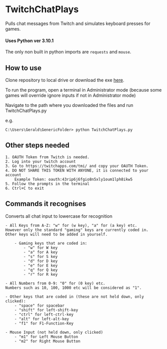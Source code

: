 # TwitchChatPlays
Pulls chat messages from Twitch and simulates keyboard presses for games.


#### Uses Python ver 3.10.1

The only non built in python imports are ```requests``` and ```mouse```.

## How to use

Clone repository to local drive or download the exe [here](https://github.com/Gerald-Ju/TwitchChatPlays/releases).

To run the program, open a terminal in Administrator mode (because some games will override ignore inputs if not in Administrator mode)

Navigate to the path where you downloaded the files and run TwitchChatPlays.py

e.g.
```
C:\Users\Gerald\GenericFolder> python TwitchChatPlays.py
```

## Other steps needed

    1. OAUTH Token from Twitch is needed. 
    2. Log into your twitch account
    3. Go to https://twitchapps.com/tmi/ and copy your OAUTH Token.
    4. DO NOT SHARE THIS TOKEN WITH ANYONE, it is connected to your account
        Example Token: oauth:43rip6j6fgio8n5xly1oum1lph8ikw5
    5. Follow the prompts in the terminal
    6. Ctrl+C to exit

## Commands it recognises

Converts all chat input to lowercase for recognition

    - All Keys from A-Z: "w" for (w key), "a" for (a key) etc. 
    However only the standard "gaming" keys are currently coded in. 
    Other keys will need to be added in yourself.
    
        - Gaming keys that are coded in:
            - "w" for W key
            - "a" for A key
            - "s" for S key
            - "d" for D key
            - "e" for E key
            - "q" for Q key
            - "r" for R key
    
    - All Numbers from 0-9: "0" for (0 key) etc. 
    Numbers such as 10, 100, 1000 etc will be considered as "1".
    
    - Other keys that are coded in (these are not held down, only clicked): 
        - "space" for spacebar
        - "shift" for left-shift-key
        - "ctrl" for left-ctrl-key
        - "alt" for left-alt-key
        - "f1" for F1-Function-Key
    
    - Mouse Input (not held down, only clicked)
        - "m1" for Left Mouse Button
        - "m2" for Right Mouse Button
















